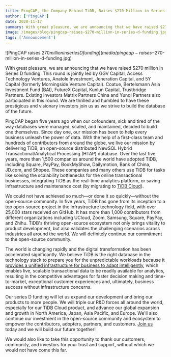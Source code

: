 ```yaml
---
title: PingCAP, the Company Behind TiDB, Raises $270 Million in Series D Funding
author: ['PingCAP']
date: 2020-11-17
summary: With great pleasure, we are announcing that we have raised $270 million in Series D funding led by global investors. We are looking for more innovations, global expansion, and more team growth as we strive to build the database of the future.
image: /images/blog/pingcap-raises-$270-million-in-series-d-funding.jpg
tags: ['Announcement']
---
```


![PingCAP raises $270 million in series D funding](media/pingcap-raises-$270-million-in-series-d-funding.jpg)

With great pleasure, we are announcing that we have raised $270 million in Series D funding. This round is jointly led by GGV Capital, Access Technology Ventures, Anatole Investment, Jeneration Capital, and 5Y Capital (formerly Morningside Venture Capital). Coatue, Bertelsmann Asia Investment Fund (BAI), FutureX Capital, Kunlun Capital, Trustbridge Partners. Existing investors Matrix Partners China and Yunqi Partners also participated in this round. We are thrilled and humbled to have these prestigious and visionary investors join us as we strive to build the database of the future. 

PingCAP began five years ago when our cofounders, sick and tired of the way databases were managed, scaled, and maintained, decided to build one themselves. Since day one, our mission has been to help every business unleash the power of data. With the help of a first-class team and hundreds of contributors from around the globe, we live our mission by delivering TiDB, an open-source distributed NewSQL Hybrid Transactional/Analytical Processing (HTAP) database. Over the last five years, more than 1,500 companies around the world have adopted TiDB, including Square, PayPay, BookMyShow, Dailymotion, Bank of China, JD.com, and Shopee. These companies and many others use TiDB for tasks like solving the scalability bottlenecks for the online transactional businesses, integrating TiDB as the real-time analytics platform, or saving infrastructure and maintenance cost (by migrating to [TiDB Cloud](https://pingcap.com/products/tidbcloud/)).

We could not have achieved so much—or done it so quickly—without the open-source community. In five years, TiDB has gone from its inception to a top open-source project in the infrastructure technology field, with over 25,000 stars received on GitHub.  It has more than 1,000 contributors from different organizations including UCloud, Zoom, Samsung, Square, PayPay, and Zhihu. TiDB's thriving open-source ecosystem not only brings vitality to product development, but also validates the challenging scenarios across industries all around the world. We will definitely continue our commitment to the open-source community.

The world is changing rapidly and the digital transformation has been accelerated significantly. We believe TiDB is the right database in the technology stack to prepare you for the unpredictable workloads because it [provides a unified infrastructure for business to adapt intelligently](https://pingcap.com/blog/future-of-database-unified-infrastructure-to-adapt-intelligently), which enables live, scalable transactional data to be readily available for analytics, resulting in the competitive advantages for faster decision making and time-to-market, exceptional customer experiences and, ultimately, business success without infrastructure concerns.

Our series D funding will let us expand our development and bring our products to more people. We will triple our R&D forces all around the world, especially for our TiDB Cloud product, and advance our global expansion and growth in North America, Japan, Asia Pacific, and Europe. We'll also continue our investment in the open-source community and ecosystem to empower the contributors, adopters, partners, and customers. [Join us](https://pingcap.com/careers) today and we will build our future together!

We would also like to take this opportunity to thank our customers, community, and investors for your trust and support, without which we would not have come this far. 
